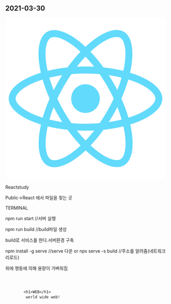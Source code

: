 ## 2021-03-30

<img src="/public/logo512.png" >

Reactstudy


Public->React 에서 파일을 찾는 곳

TERMINAL

npm run start //서버 실행

npm run build //build파일 생성

build로 서비스를 한다.서버환경 구축

npm install -g serve //serve 다운
or
npx serve -s build //주소를 알려줌(네트워크 리로드)

위에 행동에 의해 용량이 가벼워짐

><header>
            <h1>WEB</h1>
             world wide web!
> </header>




